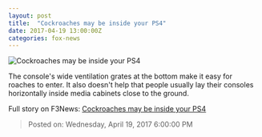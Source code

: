 ```yaml
---
layout: post
title:  "Cockroaches may be inside your PS4"
date: 2017-04-19 13:00:00Z
categories: fox-news
---
```


![Cockroaches may be inside your PS4](http://a57.foxnews.com/images.foxnews.com/content/fox-news/tech/2017/04/19/cockroaches-may-be-inside-your-ps4/_jcr_content/par/featured_image/media-0.img.jpg/0/0/1492606375469.jpg?ve=1)

The console's wide ventilation grates at the bottom make it easy for roaches to enter. It also doesn't help that people usually lay their consoles horizontally inside media cabinets close to the ground.


Full story on F3News: [Cockroaches may be inside your PS4](http://www.f3nws.com/n/SfPGG)

> Posted on: Wednesday, April 19, 2017 6:00:00 PM
